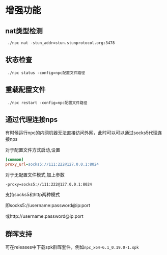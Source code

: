 # 增强功能
## nat类型检测
```
 ./npc nat -stun_addr=stun.stunprotocol.org:3478
```
## 状态检查
```
 ./npc status -config=npc配置文件路径
```
## 重载配置文件
```
 ./npc restart -config=npc配置文件路径
```

## 通过代理连接nps
有时候运行npc的内网机器无法直接访问外网，此时可以可以通过socks5代理连接nps

对于配置文件方式启动,设置
```ini
[common]
proxy_url=socks5://111:222@127.0.0.1:8024
```
对于无配置文件模式,加上参数

```
-proxy=socks5://111:222@127.0.0.1:8024
```
支持socks5和http两种模式

即socks5://username:password@ip:port

或http://username:password@ip:port

## 群晖支持
可在releases中下载spk群晖套件，例如`npc_x64-6.1_0.19.0-1.spk`
